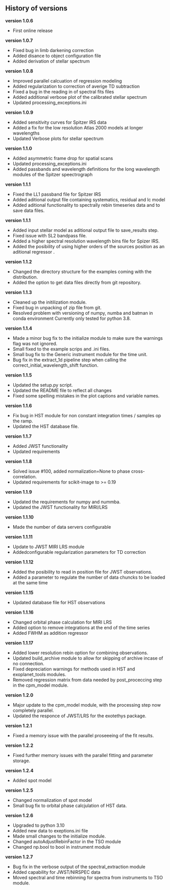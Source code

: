## History of versions

**version 1.0.6**
- First online release

**version 1.0.7**
- Fixed bug in limb darkening correction
- Added disance to object configuration file
- Added derivation of stellar spectrum

**version 1.0.8**
- Improved parallel calcuation of regression modeling
- Added regularization to correction of averige TD subtraction
- Fixed a bug in the reading in of spectral fits files
- Added additional verbose plot of the calibrated stellar spectrum
- Updated processing_exceptions.ini

**version 1.0.9**
- Added sensitivity curves for Spitzer IRS data
- Added a fix for the low resolution Atlas 2000 models at longer wavelengths
- Updated Verbose plots for stellar spectrum

**version 1.1.0**
- Added asymmetric frame drop for spatial scans
- Updated processing_exceptions.ini
- Added passbands and wavelength definitions for the long wavelength modules
  of the Spitzer speectrograph

**version 1.1.1**
- Fixed the LL1 passband file for Spitzer IRS
- Added aditional output file containing systematics, residual and lc model
- Added aditional functionality to spectrally rebin timeseries data and to save data files.

**version 1.1.1**
- Added input stellar model as aditional output file to save_results step.
- Fixed issue with SL2 bandpass file.
- Added a higher spectral resolution wavelength bins file for Spizer IRS.
- Added the posibility of using higher orders of the  sources position as
  an aditional regressor .

**version 1.1.2**
- Changed the directory structure for the examples coming with the distribution.
- Added the option to get data files directly from git repository.

**version 1.1.3**
- Cleaned up the initilization module.
- Fixed bug in unpacking of zip file from git.
- Resolved problem with versioning of numpy, numba and batman in conda environment
  Currently only tested for python 3.8.

**version 1.1.4**
- Made a minor bug fix to the initialize module to make sure the warnings flag was
  not ignored.
- Small fixed to the example scrips and .ini files.
- Small bug fix to the Generic instrument module for the time unit.
- Bug fix in the extract_1d pipeline step when calling the
  correct_initial_wavelength_shift function.

**version 1.1.5**
 - Updated the setup.py script.
 - Updated the README file to reflect all changes
 - Fixed some spelling mistakes in the plot captions and variable names.

**version 1.1.6**
 - Fix bug in HST module for non constant integration times / samples op the ramp.
 - Updated the HST database file.

**version 1.1.7**
 - Added JWST functionality
 - Updated requirements

**version 1.1.8**
 - Solved issue #100, added normalization=None to phase cross-correlation.
 - Updated requirements for scikit-image to >= 0.19

**version 1.1.9**
 - Updated the requirements for numpy and nummba.
 - Updated the JWST functionality for MIRI/LRS

**version 1.1.10**
 - Made the number of data servers configurable

**version 1.1.11**
 - Update to JWST MIRI LRS module
 - Addedconfigurable regularization parameters for TD correction

**version 1.1.12**
 - Added the posibility to read in position file for JWST observations.
 - Added a parameter to regulate the number of data chuncks to be loaded at
   the same time

**version 1.1.15**
 - Updated database file for HST observations

**version 1.1.16**
 - Changed orbital phase calculation for MIRI LRS
 - Added option to remove integrations at the end of the time series
 - Added FWHM as addition regressor

**version 1.1.17**
 - Added lower resolution rebin option for combining observations.
 - Updated build_archive module to allow for skipping of archive incase of no connection.
 - Fixed depreciation warnings for methods used in HST and exoplanet_tools modules.
 - Removed regression matrix from data needed by post_proceccing step in the cpm_model module.

**version 1.2.0**
 - Major update to the cpm_model module, with the processing step now completely parallel.
 - Updated the responce of JWST/LRS for the exotethys package.

**version 1.2.1**
 - Fixed a memory issue with the parallel proseeeing of the fit results.

**version 1.2.2**
 - Fixed further memory issues with the parallel fitting and parameter storage.

**version 1.2.4**
 - Added spot model

**version 1.2.5**
 - Changed normalization of spot model
 - Small bug fix to orbital phase calcjulation of HST data.

**version 1.2.6**
 - Upgraded to python 3.10
 - Added new data to exeptions.ini file
 - Made small changes to the initialize module.
 - Changed autoAdjustRebinFactor in the TSO module
 - Changed np.bool to bool in instrument module

 **version 1.2.7**
  - Bug fix in the verbose output of the spectral_extraction module
  - Added capability for JWST/NIRSPEC data
  - Moved spectral and time rebinning for spectra from instruments to TSO module.